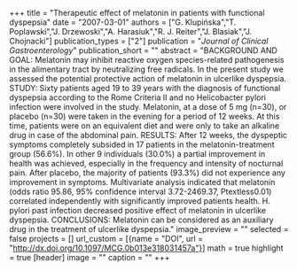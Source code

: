 +++
title = "Therapeutic effect of melatonin in patients with functional dyspepsia"
date = "2007-03-01"
authors = ["G. Klupińska","T. Poplawski","J. Drzewoski","A. Harasiuk","R. J. Reiter","J. Blasiak","J. Chojnacki"]
publication_types = ["2"]
publication = "_Journal of Clinical Gastroenterology_"
publication_short = ""
abstract = "BACKGROUND AND GOAL: Melatonin may inhibit reactive oxygen species-related pathogenesis in the alimentary tract by neutralizing free radicals. In the present study we assessed the potential protective action of melatonin in ulcerlike dyspepsia. STUDY: Sixty patients aged 19 to 39 years with the diagnosis of functional dyspepsia according to the Rome Criteria II and no Helicobacter pylori infection were involved in the study. Melatonin, at a dose of 5 mg (n=30), or placebo (n=30) were taken in the evening for a period of 12 weeks. At this time, patients were on an equivalent diet and were only to take an alkaline drug in case of the abdominal pain. RESULTS: After 12 weeks, the dyspeptic symptoms completely subsided in 17 patients in the melatonin-treatment group (56.6%). In other 9 individuals (30.0%) a partial improvement in health was achieved, especially in the frequency and intensity of nocturnal pain. After placebo, the majority of patients (93.3%) did not experience any improvement in symptoms. Multivariate analysis indicated that melatonin (odds ratio 95.86, 95% confidence interval 3.72-2469.37, Ptextless0.01) correlated independently with significantly improved patients health. H. pylori past infection decreased positive effect of melatonin in ulcerlike dyspepsia. CONCLUSIONS: Melatonin can be considered as an auxiliary drug in the treatment of ulcerlike dyspepsia."
image_preview = ""
selected = false
projects = []
url_custom = [{name = "DOI", url = "http://dx.doi.org/10.1097/MCG.0b013e318031457a"}]
math = true
highlight = true
[header]
image = ""
caption = ""
+++

